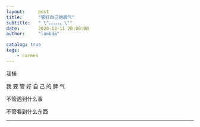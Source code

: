 ```yaml
---
layout:     post
title:      "管好自己的脾气"
subtitle:   " \"。。。。。。\""
date:       2020-12-11 20:00:00
author:     "lambda"

catalog: true
tags:
    - carmen
---
```


我操

我
要
管
好
自
己
的
脾
气

不管遇到什么事

不管看到什么东西

---

